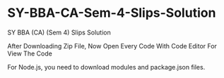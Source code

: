 # SY-BBA-CA-Sem-4-Slips-Solution
SY BBA (CA) (Sem 4) Slips Solution

After Downloading Zip File, Now Open Every Code With Code Editor For View The Code

For Node.js, you need to download modules and package.json files.
